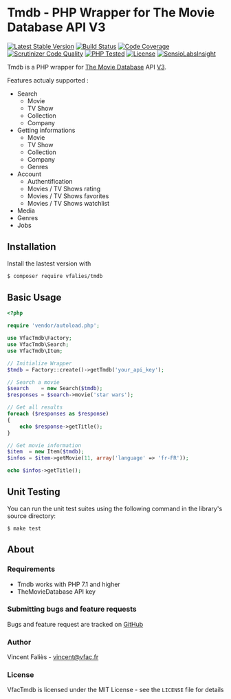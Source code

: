 # Tmdb - PHP Wrapper for The Movie Database API V3

[![Latest Stable Version](https://poser.pugx.org/vfalies/tmdb/version)](https://packagist.org/packages/vfalies/tmdb) [![Build Status](https://scrutinizer-ci.com/g/vfalies/tmdb/badges/build.png?b=master)](https://scrutinizer-ci.com/g/vfalies/tmdb/build-status/master) [![Code Coverage](https://scrutinizer-ci.com/g/vfalies/tmdb/badges/coverage.png?b=master)](https://scrutinizer-ci.com/g/vfalies/tmdb/?branch=master) [![Scrutinizer Code Quality](https://scrutinizer-ci.com/g/vfalies/tmdb/badges/quality-score.png?b=master)](https://scrutinizer-ci.com/g/vfalies/tmdb/?branch=master) [![PHP Tested](https://php-eye.com/badge/vfalies/tmdb/tested.svg)](https://php-eye.com/package/vfalies/tmdb) [![License](https://poser.pugx.org/vfalies/tmdb/license)](https://packagist.org/packages/vfalies/tmdb) [![SensioLabsInsight](https://insight.sensiolabs.com/projects/6bf2cf4c-4b74-4a06-a5ca-afcc259df86e/mini.png)](https://insight.sensiolabs.com/projects/6bf2cf4c-4b74-4a06-a5ca-afcc259df86e)

Tmdb is a PHP wrapper for [The Movie Database](https://www.themoviedb.org/) API [V3](https://developers.themoviedb.org).

Features actualy supported :

- Search
  - Movie
  - TV Show
  - Collection
  - Company
- Getting informations
  - Movie
  - TV Show
  - Collection
  - Company
  - Genres
- Account
  - Authentification
  - Movies / TV Shows rating
  - Movies / TV Shows favorites
  - Movies / TV Shows watchlist
- Media
- Genres
- Jobs


## Installation

Install the lastest version with

```bash
$ composer require vfalies/tmdb
```

## Basic Usage

```php
<?php

require 'vendor/autoload.php';

use VfacTmdb\Factory;
use VfacTmdb\Search;
use VfacTmdb\Item;

// Initialize Wrapper
$tmdb = Factory::create()->getTmdb('your_api_key');

// Search a movie
$search    = new Search($tmdb);
$responses = $search->movie('star wars');

// Get all results
foreach ($responses as $response)
{
    echo $response->getTitle();
}

// Get movie information
$item  = new Item($tmdb);
$infos = $item->getMovie(11, array('language' => 'fr-FR'));

echo $infos->getTitle();
```

## Unit Testing

You can run the unit test suites using the following command in the library's source directory:

```
$ make test
```

## About

### Requirements

- Tmdb works with PHP 7.1 and higher
- TheMovieDatabase API key

### Submitting bugs and feature requests

Bugs and feature request are tracked on [GitHub](https://github.com/vfalies/tmdb/issues)

### Author

Vincent Faliès - <vincent@vfac.fr>

### License

VfacTmdb is licensed under the MIT License - see the `LICENSE` file for details
